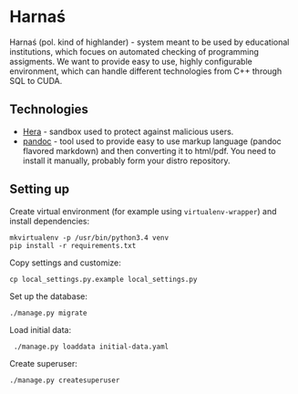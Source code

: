 # Harnaś

Harnaś (pol. kind of highlander) - system meant to be used by educational institutions, which focues on automated checking of programming assigments. We want to provide easy to use, highly configurable environment, which can handle different technologies from C++ through SQL to CUDA.

## Technologies

- [Hera](https://github.com/zielmicha/hera) - sandbox used to protect against malicious users.
- [pandoc](http://pandoc.org/) - tool used to provide easy to use markup language (pandoc flavored markdown) and then converting it to html/pdf. You need to install it manually, probably form your distro repository.

## Setting up

Create virtual environment (for example using `virtualenv-wrapper`) and install dependencies:

```
mkvirtualenv -p /usr/bin/python3.4 venv
pip install -r requirements.txt
```

Copy settings and customize:

```
cp local_settings.py.example local_settings.py
```


Set up the database:

```
./manage.py migrate
```

Load initial data:

```
 ./manage.py loaddata initial-data.yaml
```

Create superuser:

```
./manage.py createsuperuser
```
